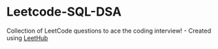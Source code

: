 # Leetcode-SQL-DSA
Collection of LeetCode questions to ace the coding interview! - Created using [LeetHub](https://github.com/QasimWani/LeetHub)
